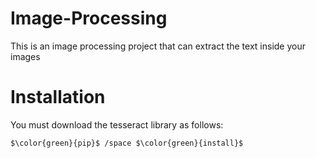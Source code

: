 # Image-Processing
This is an image processing project that can extract the text inside your images

# Installation  
You must download the tesseract library as follows:<br>
```
$\color{green}{pip}$ /space $\color{green}{install}$
